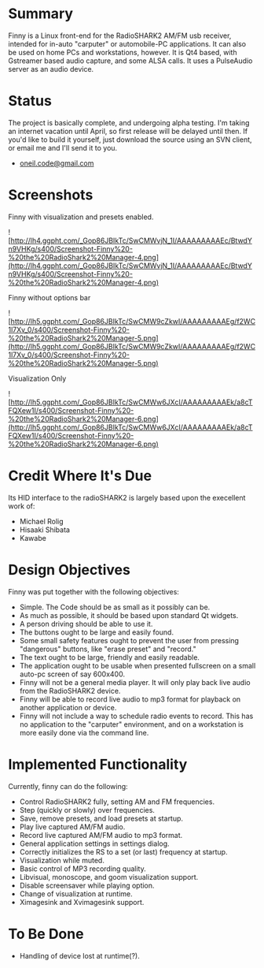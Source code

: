 # Summary #

Finny is a Linux front-end for the RadioSHARK2 AM/FM usb receiver, intended for in-auto "carputer" or automobile-PC applications. It can also be used on home PCs and workstations, however.
It is Qt4 based, with Gstreamer based audio capture, and some ALSA calls. It uses a PulseAudio server as an audio device.

# Status #

The project is basically complete, and undergoing alpha testing. I'm taking an internet vacation until April, so first release will be delayed until then. If you'd like to build it yourself, just download the source using an SVN client, or email me and I'll send it to you.

  * oneil.code@gmail.com

# Screenshots #

Finny with visualization and presets enabled.

![http://lh4.ggpht.com/_Gop86JBIkTc/SwCMWvjN_1I/AAAAAAAAAEc/BtwdYn9VHKg/s400/Screenshot-Finny%20-%20the%20RadioShark2%20Manager-4.png](http://lh4.ggpht.com/_Gop86JBIkTc/SwCMWvjN_1I/AAAAAAAAAEc/BtwdYn9VHKg/s400/Screenshot-Finny%20-%20the%20RadioShark2%20Manager-4.png)

Finny without options bar

![http://lh5.ggpht.com/_Gop86JBIkTc/SwCMW9cZkwI/AAAAAAAAAEg/f2WC1l7Xv_0/s400/Screenshot-Finny%20-%20the%20RadioShark2%20Manager-5.png](http://lh5.ggpht.com/_Gop86JBIkTc/SwCMW9cZkwI/AAAAAAAAAEg/f2WC1l7Xv_0/s400/Screenshot-Finny%20-%20the%20RadioShark2%20Manager-5.png)

Visualization Only

![http://lh5.ggpht.com/_Gop86JBIkTc/SwCMWw6JXcI/AAAAAAAAAEk/a8cTFQXew1I/s400/Screenshot-Finny%20-%20the%20RadioShark2%20Manager-6.png](http://lh5.ggpht.com/_Gop86JBIkTc/SwCMWw6JXcI/AAAAAAAAAEk/a8cTFQXew1I/s400/Screenshot-Finny%20-%20the%20RadioShark2%20Manager-6.png)

# Credit Where It's Due #
Its HID interface to the radioSHARK2 is largely based upon the execellent work of:
  * Michael Rolig
  * Hisaaki Shibata
  * Kawabe


# Design Objectives #

Finny was put together with the following objectives:

  * Simple. The Code should be as small as it possibly can be.
  * As much as possible, it should be based upon standard Qt widgets.
  * A person driving should be able to use it.
  * The buttons ought to be large and easily found.
  * Some small safety features ought to prevent the user from pressing "dangerous" buttons, like "erase preset" and "record."
  * The text ought to be large, friendly and easily readable.
  * The application ought to be usable when presented fullscreen on a small auto-pc screen of say 600x400.
  * Finny will not be a general media player. It will only play back live audio from the RadioSHARK2 device.
  * Finny will be able to record live audio to mp3 format for playback on another application or device.
  * Finny will not include a way to schedule radio events to record. This has no application to the "carputer" environment, and on a workstation is more easily done via the command line.

# Implemented Functionality #

Currently, finny can do the following:
  * Control RadioSHARK2 fully, setting AM and FM frequencies.
  * Step (quickly or slowly) over frequencies.
  * Save, remove presets, and load presets at startup.
  * Play live captured AM/FM audio.
  * Record live captured AM/FM audio to mp3 format.
  * General application settings in settings dialog.
  * Correctly initializes the RS to a set (or last) frequency at startup.
  * Visualization while muted.
  * Basic control of MP3 recording quality.
  * Libvisual, monoscope, and goom visualization support.
  * Disable screensaver while playing option.
  * Change of visualization at runtime.
  * Ximagesink and Xvimagesink support.

# To Be Done #
  * Handling of device lost at runtime(?).

